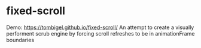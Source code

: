 # fixed-scroll
Demo: https://tombigel.github.io/fixed-scroll/
An attempt to create a visually performent scrub engine by forcing scroll refreshes to be in animationFrame boundaries

